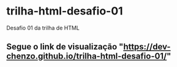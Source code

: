 # trilha-html-desafio-01

 Desafio 01 da trilha de HTML

## Segue o link de visualização  "<https://dev-chenzo.github.io/trilha-html-desafio-01/>"

